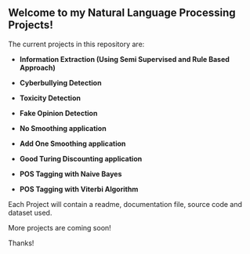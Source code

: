 ## Welcome to my Natural Language Processing Projects!

The current projects in this repository are:

- **Information Extraction (Using Semi Supervised and Rule Based Approach)**

- **Cyberbullying Detection**

- **Toxicity Detection**

- **Fake Opinion Detection**

- **No Smoothing application**

- **Add One Smoothing application**

- **Good Turing Discounting application**

- **POS Tagging with Naive Bayes**

- **POS Tagging with Viterbi Algorithm**

Each Project will contain a readme, documentation file, source code and dataset used.

More projects are coming soon!

Thanks!
